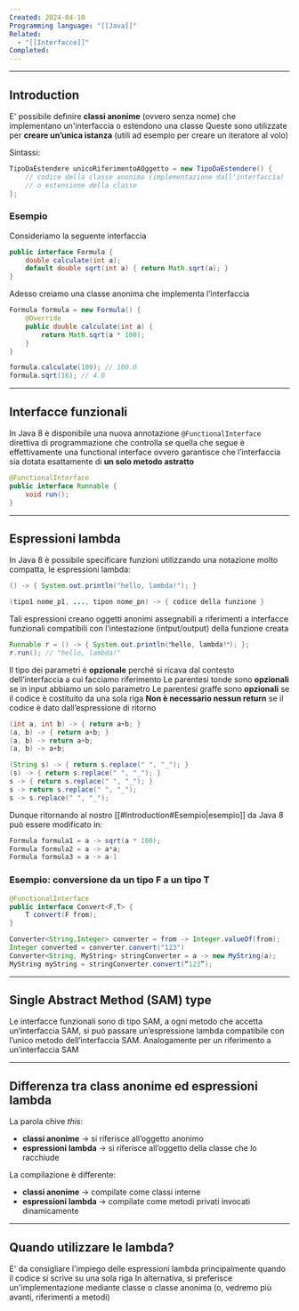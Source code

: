 ```yaml
---
Created: 2024-04-10
Programming language: "[[Java]]"
Related:
  - "[[Interfacce]]"
Completed:
---
```

---
## Introduction
E' possibile definire **classi anonime** (ovvero senza nome) che implementano un'interfaccia o estendono una classe
Queste sono utilizzate per **creare un’unica istanza** (utili ad esempio per creare un iteratore al volo)

Sintassi:
```java
TipoDaEstendere unicoRiferimentoAOggetto = new TipoDaEstendere() {
	// codice della classe anonima (implementazione dall'interfaccia)
	// o estensione della classe
};
```

### Esempio
Consideriamo la seguente interfaccia
```java
public interface Formula {
	double calculate(int a);
	default double sqrt(int a) { return Math.sqrt(a); }
}
```

Adesso creiamo una classe anonima che implementa l’interfaccia
```java
Formula formula = new Formula() {
	@Override
	public double calculate(int a) {
		return Math.sqrt(a * 100);
	}
}

formula.calculate(100); // 100.0
formula.sqrt(16); // 4.0
```

---
## Interfacce funzionali
In Java 8 è disponibile una nuova annotazione `@FunctionalInterface` direttiva di programmazione che controlla se quella che segue è effettivamente una functional interface ovvero garantisce che l’interfaccia sia dotata esattamente di **un solo metodo astratto**

```java
@FunctionalInterface
public interface Runnable {
	void run();
}
```

---
## Espressioni lambda
In Java 8 è possibile specificare funzioni utilizzando una notazione molto compatta, le espressioni lambda:

```java
() -> { System.out.println("hello, lambda!"); }

(tipo1 nome_p1, ..., tipon nome_pn) -> { codice della funzione }
```

Tali espressioni creano oggetti anonimi assegnabili a riferimenti a interfacce funzionali compatibili con l’intestazione (intput/output) della funzione creata

```java
Runnable r = () -> { System.out.println(ʺhello, lambda!ʺ); };
r.run(); // "hello, lambda!"
```

Il tipo dei parametri è **opzionale** perché si ricava dal contesto dell’interfaccia a cui facciamo riferimento
Le parentesi tonde sono **opzionali** se in input abbiamo un solo parametro
Le parentesi graffe sono **opzionali** se il codice è costituito da una sola riga
**Non è necessario nessun return** se il codice è dato dall’espressione di ritorno

```java
(int a, int b) -> { return a+b; }
(a, b) -> { return a+b; }
(a, b) -> return a+b;
(a, b) -> a+b;

(String s) -> { return s.replace(" ", "_"); }
(s) -> { return s.replace(" ", "_"); }
s -> { return s.replace(" ", "_"); }
s -> return s.replace(" ", "_");
s -> s.replace(" ", "_");
```

Dunque ritornando al nostro [[#Introduction#Esempio|esempio]] da Java 8 può essere modificato in:
```java
Formula formula1 = a -> sqrt(a * 100);
Formula formula2 = a -> a*a;
Formula formula3 = a -> a-1
```

### Esempio: conversione da un tipo F a un tipo T
```java
@FunctionalInterface
public interface Convert<F,T> {
	T convert(F from);
}

Converter<String,Integer> converter = from -> Integer.valueOf(from);
Integer converted = converter.convert("123")
Converter<String, MyString> stringConverter = a -> new MyString(a);
MyString myString = stringConverter.convert(“123”);
```

---
## Single Abstract Method (SAM) type
Le interfacce funzionali sono di tipo SAM, a ogni metodo che accetta un’interfaccia SAM, si può passare un’espressione lambda compatibile con l’unico metodo dell’interfaccia SAM.
Analogamente per un riferimento a un’interfaccia SAM

---
## Differenza tra class anonime ed espressioni lambda
La parola chive *this*:
 - **classi anonime** → si riferisce all’oggetto anonimo
 - **espressioni lambda** → si riferisce all’oggetto della classe che lo racchiude

La compilazione è differente:
- **classi anonime** → compilate come classi interne
- **espressioni lambda** → compilate come metodi privati invocati dinamicamente

---
## Quando utilizzare le lambda?
E' da consigliare l'impiego delle espressioni lambda principalmente quando il codice si scrive su una sola riga
In alternativa, si preferisce un'implementazione mediante classe o classe anonima (o, vedremo più avanti, riferimenti a metodi)